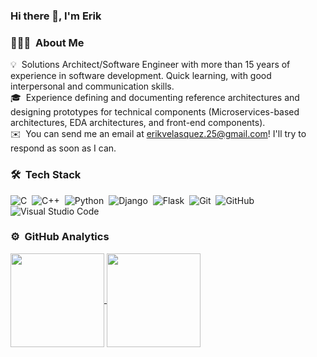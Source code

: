 ### Hi there 👋, I'm Erik

### 👨🏻‍💻 &nbsp;About Me

💡 &nbsp;Solutions Architect/Software Engineer with more than 15 years of experience in software development. Quick learning, with good interpersonal and communication skills.\
🎓 &nbsp;Experience defining and documenting reference architectures and designing prototypes for technical components (Microservices-based architectures, EDA architectures, and front-end components).\
✉️ &nbsp;You can send me an email at erikvelasquez.25@gmail.com! I'll try to respond as soon as I can.

### 🛠 &nbsp;Tech Stack

![C](https://img.shields.io/badge/-C-05122A?style=flat&logo=C&logoColor=A8B9CC)&nbsp;
![C++](https://img.shields.io/badge/-C++-05122A?style=flat&logo=C%2B%2B&logoColor=00599C)&nbsp;
![Python](https://img.shields.io/badge/-Python-05122A?style=flat&logo=python)&nbsp;
![Django](https://img.shields.io/badge/-Django-05122A?style=flat&logo=django&logoColor=092E20)&nbsp;
![Flask](https://img.shields.io/badge/-Flask-05122A?style=flat&logo=flask)&nbsp;
![Git](https://img.shields.io/badge/-Git-05122A?style=flat&logo=git)&nbsp;
![GitHub](https://img.shields.io/badge/-GitHub-05122A?style=flat&logo=github)&nbsp;
![Visual Studio Code](https://img.shields.io/badge/-Visual%20Studio%20Code-05122A?style=flat&logo=visual-studio-code&logoColor=007ACC)


### ⚙️ &nbsp;GitHub Analytics

<a href="https://github.com/velasquezerik">
  <img align="center" height="150em" src="https://github-readme-stats-eight-theta.vercel.app/api?username=velasquezerik&show_icons=true&include_all_commits=true&count_private=true&theme=algolia" />
</a>
<a href="https://github.com/velasquezerik">
  <img align="center" height="150em" src="https://github-readme-stats-eight-theta.vercel.app/api/top-langs/?username=velasquezerik&layout=compact&langs_count=8&theme=algolia&hide=javascript,html,tex,css" />
</a>


<!--
**velasquezerik/velasquezerik** is a ✨ _special_ ✨ repository because its `README.md` (this file) appears on your GitHub profile.

Here are some ideas to get you started:

- 🔭 I’m currently working on ...
- 🌱 I’m currently learning ...
- 👯 I’m looking to collaborate on ...
- 🤔 I’m looking for help with ...
- 💬 Ask me about ...
- 📫 How to reach me: ...
- 😄 Pronouns: ...
- ⚡ Fun fact: ...
-->
